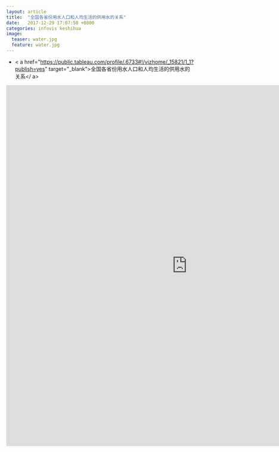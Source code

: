 ```yaml
---
layout: article
title:  "全国各省份用水人口和人均生活的供用水的关系"
date:   2017-12-29 17:07:50 +0800
categories: infovis keshihua
image:
  teaser: water.jpg
  feature: water.jpg
---
```


- < a href="https://public.tableau.com/profile/.6733#!/vizhome/_15821/1_1?publish=yes" target="_blank">全国各省份用水人口和人均生活的供用水的关系</ a>

<iframe src="https://public.tableau.com/profile/.6733#!/vizhome/_15821/1_1?publish=yes"?:embed=y&:display_count=yes&publish=yes/Dashboard1?:showVizHome=no&:embed=truehttps://public.tableau.com/shared/DJPSG6CX9?:display_count=yes" width="970px" height="970px" frameborder="0"></iframe>
